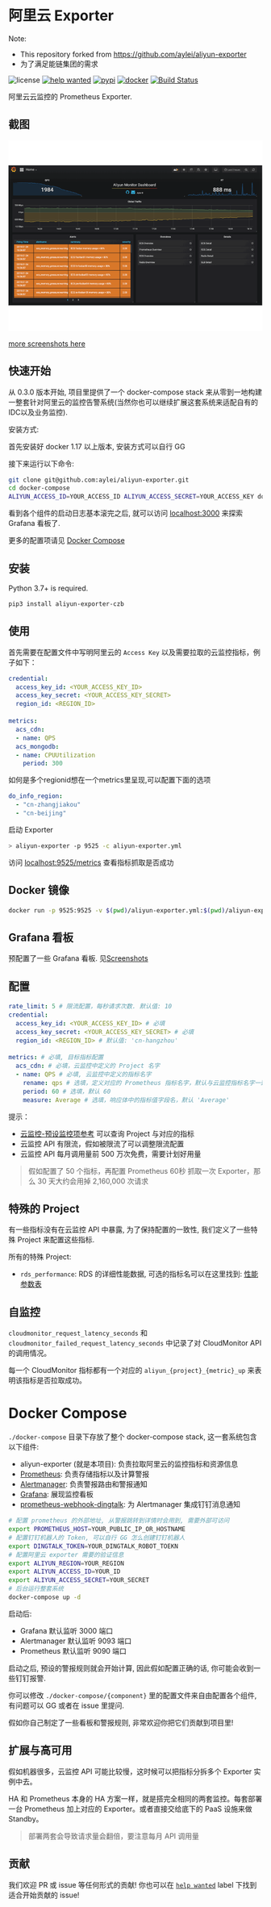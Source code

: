 # 阿里云 Exporter

Note:
 - This repository forked from https://github.com/aylei/aliyun-exporter
 - 为了满足能链集团的需求

![license](https://img.shields.io/hexpm/l/plug.svg)
[![help wanted](https://img.shields.io/github/issues/aylei/aliyun-exporter/help%20wanted.svg)](https://github.com/aylei/aliyun-exporter/issues?q=is%3Aissue+is%3Aopen+label%3A%22help+wanted%22)
[![pypi](https://img.shields.io/pypi/v/aliyun-exporter.svg)](https://pypi.org/project/aliyun-exporter/)
[![docker](https://img.shields.io/docker/pulls/aylei/aliyun-exporter.svg)](https://cloud.docker.com/u/aylei/repository/docker/aylei/aliyun-exporter)
[![Build Status](https://travis-ci.org/aylei/aliyun-exporter.svg?branch=master)](https://travis-ci.org/aylei/aliyun-exporter)

阿里云云监控的 Prometheus Exporter. 


## 截图

![gif](/static/img/stack.gif)

[more screenshots here](./screenshots.md)

## 快速开始

从 0.3.0 版本开始, 项目里提供了一个 docker-compose stack 来从零到一地构建一整套针对阿里云的监控告警系统(当然你也可以继续扩展这套系统来适配自有的IDC以及业务监控). 

安装方式:

首先安装好 docker 1.17 以上版本, 安装方式可以自行 GG

接下来运行以下命令:

```bash
git clone git@github.com:aylei/aliyun-exporter.git
cd docker-compose
ALIYUN_ACCESS_ID=YOUR_ACCESS_ID ALIYUN_ACCESS_SECRET=YOUR_ACCESS_KEY docker-compose up
```

看到各个组件的启动日志基本滚完之后, 就可以访问 [localhost:3000](http://localhost:3000) 来探索 Grafana 看板了.

更多的配置项请见 [Docker Compose](#docker-compose)

## 安装
Python 3.7+ is required.
```bash
pip3 install aliyun-exporter-czb
```

## 使用

首先需要在配置文件中写明阿里云的 `Access Key` 以及需要拉取的云监控指标，例子如下：

```yaml
credential:
  access_key_id: <YOUR_ACCESS_KEY_ID>
  access_key_secret: <YOUR_ACCESS_KEY_SECRET>
  region_id: <REGION_ID>

metrics:
  acs_cdn:
  - name: QPS
  acs_mongodb:
  - name: CPUUtilization
    period: 300
```
如何是多个regionid想在一个metrics里呈现,可以配置下面的选项
```yaml
do_info_region:
  - "cn-zhangjiakou"
  - "cn-beijing"
```

启动 Exporter

```bash
> aliyun-exporter -p 9525 -c aliyun-exporter.yml
```

访问 [localhost:9525/metrics](http://localhost:9525/metrics) 查看指标抓取是否成功

## Docker 镜像

```bash
docker run -p 9525:9525 -v $(pwd)/aliyun-exporter.yml:$(pwd)/aliyun-exporter.yml aylei/aliyun-exporter:0.3.0 -c $(pwd)/aliyun-exporter.yml
```

## Grafana 看板

预配置了一些 Grafana 看板. 见[Screenshots](#screenshots)

## 配置

```yaml
rate_limit: 5 # 限流配置，每秒请求次数. 默认值: 10
credential:
  access_key_id: <YOUR_ACCESS_KEY_ID> # 必填
  access_key_secret: <YOUR_ACCESS_KEY_SECRET> # 必填
  region_id: <REGION_ID> # 默认值: 'cn-hangzhou'
  
metrics: # 必填, 目标指标配置
  acs_cdn: # 必填，云监控中定义的 Project 名字
  - name: QPS # 必填, 云监控中定义的指标名字
    rename: qps # 选填，定义对应的 Prometheus 指标名字，默认与云监控指标名字一致
    period: 60 # 选填，默认 60
    measure: Average # 选填，响应体中的指标值字段名，默认 'Average'
```

提示：

* [云监控-预设监控项参考](https://help.aliyun.com/document_detail/28619.html?spm=a2c4g.11186623.6.670.4cb92ea7URJUmT) 可以查询 Project 与对应的指标
* 云监控 API 有限流，假如被限流了可以调整限流配置
* 云监控 API 每月调用量前 500 万次免费，需要计划好用量

> 假如配置了 50 个指标，再配置 Prometheus 60秒 抓取一次 Exporter，那么 30 天大约会用掉 2,160,000 次请求

## 特殊的 Project

有一些指标没有在云监控 API 中暴露, 为了保持配置的一致性, 我们定义了一些特殊 Project 来配置这些指标.

所有的特殊 Project:

* `rds_performance`: RDS 的详细性能数据, 可选的指标名可以在这里找到: [性能参数表](https://help.aliyun.com/document_detail/26316.html?spm=a2c4g.11186623.4.3.764b2c01QbzUdY)

## 自监控

`cloudmonitor_request_latency_seconds` 和 `cloudmonitor_failed_request_latency_seconds` 中记录了对 CloudMonitor API 的调用情况。

每一个 CloudMonitor 指标都有一个对应的 `aliyun_{project}_{metric}_up` 来表明该指标是否拉取成功。

# Docker Compose

`./docker-compose` 目录下存放了整个 docker-compose stack, 这一套系统包含以下组件:

* aliyun-exporter (就是本项目): 负责拉取阿里云的监控指标和资源信息
* [Prometheus](https://github.com/prometheus/prometheus): 负责存储指标以及计算警报
* [Alertmanager](https://github.com/prometheus/alertmanager): 负责警报路由和警报通知
* [Grafana](https://github.com/grafana/grafana): 展现监控看板
* [prometheus-webhook-dingtalk](https://github.com/timonwong/prometheus-webhook-dingtalk): 为 Alertmanager 集成钉钉消息通知

```bash
# 配置 prometheus 的外部地址, 从警报跳转到详情时会用到, 需要外部可访问
export PROMETHEUS_HOST=YOUR_PUBLIC_IP_OR_HOSTNAME
# 配置钉钉机器人的 Token, 可以自行 GG 怎么创建钉钉机器人
export DINGTALK_TOKEN=YOUR_DINGTALK_ROBOT_TOEKN
# 配置阿里云 exporter 需要的验证信息
export ALIYUN_REGION=YOUR_REGION
export ALIYUN_ACCESS_ID=YOUR_ID
export ALIYUN_ACCESS_SECRET=YOUR_SECRET
# 后台运行整套系统
docker-compose up -d
```

启动后:

* Grafana 默认监听 3000 端口
* Alertmanager 默认监听 9093 端口
* Prometheus 默认监听 9090 端口

启动之后, 预设的警报规则就会开始计算, 因此假如配置正确的话, 你可能会收到一些钉钉报警.

你可以修改 `./docker-compose/{component}` 里的配置文件来自由配置各个组件, 有问题可以 GG 或者在 issue 里提问.

假如你自己制定了一些看板和警报规则, 非常欢迎你把它们贡献到项目里!

## 扩展与高可用

假如机器很多，云监控 API 可能比较慢，这时候可以把指标分拆多个 Exporter 实例中去。

HA 和 Prometheus 本身的 HA 方案一样，就是搭完全相同的两套监控。每套部署一台 Prometheus 加上对应的 Exporter。或者直接交给底下的 PaaS 设施来做 Standby。

> 部署两套会导致请求量会翻倍，要注意每月 API 调用量

## 贡献

我们欢迎 PR 或 issue 等任何形式的贡献! 你也可以在 [`help wanted`](https://github.com/aylei/aliyun-exporter/issues?q=is%3Aissue+is%3Aopen+label%3A%22help+wanted%22) label 下找到适合开始贡献的 issue!
